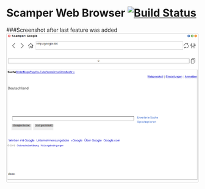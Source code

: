 Scamper Web Browser [![Build Status](https://travis-ci.org/HPI-SWA-Teaching/Scamper.svg?branch=master)](https://travis-ci.org/HPI-SWA-Teaching/Scamper)  
===================

###Screenshot after last feature was added
![screenshot](https://raw.githubusercontent.com/HPI-SWA-Teaching/Scamper/master/tests/scamper.png)
